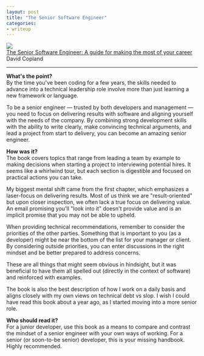 ```yaml
---
layout: post
title: "The Senior Software Engineer"
categories:
- writeup
---
```



![]({{site.baseurl}}/static/sse.png)  
[The Senior Software Engineer: A guide for making the most of your career][link]   
David Copland   
    
---

**What's the point?**  
By the time you've been coding for a few years, the skills needed to advance into
a technical leadership role involve more than just learning a new framework or language.

To be a senior engineer &mdash; trusted by both developers and management &mdash; you
need to focus on delivering results with software and aligning yourself with the needs
of the company. By combining strong development skills with the ability to write clearly,
make convincing technical arguments, and lead a project from start to delivery, you can
become an amazing senior engineer.

**How was it?**  
The book covers topics that range from leading a team by example to making decisions when 
starting a project to interviewing potential hires. It seems like a whirlwind tour, but 
each section is digestible and focused on practical actions you can take.

My biggest mental shift came from the first chapter, which emphasizes a laser-focus on 
delivering results. Most of us think we are "result-oriented" but upon closer inspection, 
we often lack a true focus on delivering value. An email promising you'll "look into it" 
doesn't provide value and is an implicit promise that you may not be able to upheld.

When providing technical recommendations, remember to consider the priorities of the other
parties. Something that is important to you (as a developer) might be near the bottom of
the list for your manager or client. By considering outside priorities, you can enter
discussions in the right mindset and be better prepared to address concerns.

These are all things that might seem obvious in hindsight, but it was beneficial to have
them all spelled out (directly in the context of software) and reinforced with examples.

The book is also the best description of how I work on a daily basis and aligns closely
with my own views on technical debt vs slop. I wish I could have read this book about 
a year ago, as I started moving into a more senior role. 

**Who should read it?**  
For a junior developer, use this book as a means to compare and contrast the mindset of
a senior engineer with your own ways of working. For a senior (or soon-to-be senior)
developer, this is your missing handbook. Highly recommended.

[link]: http://theseniorsoftwareengineer.com/?ref=mdswanson.com



